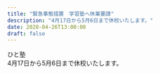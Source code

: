 ```yaml
---
title: "緊急事態措置　学習塾へ休業要請"
description: "4月17日から5月6日まで休校いたします。"
date: 2020-04-26T13:00:00
draft: false
---
```




ひと塾　  
4月17日から5月6日まで休校いたします。  